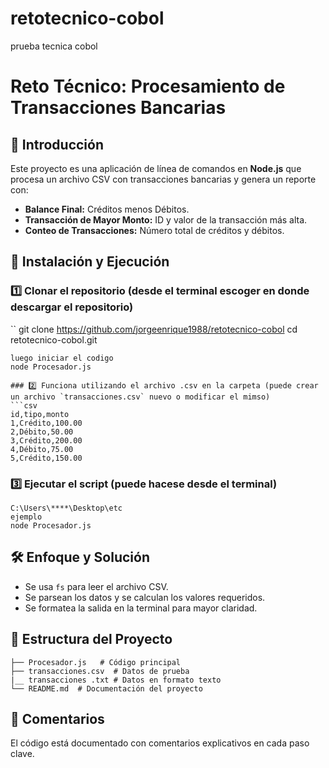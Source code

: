 # retotecnico-cobol
prueba tecnica cobol
# Reto Técnico: Procesamiento de Transacciones Bancarias 

## 📌 Introducción
Este proyecto es una aplicación de línea de comandos  en **Node.js** que procesa un archivo CSV con transacciones bancarias y genera un reporte con:
- **Balance Final:** Créditos menos Débitos.
- **Transacción de Mayor Monto:** ID y valor de la transacción más alta.
- **Conteo de Transacciones:** Número total de créditos y débitos.

## 🚀 Instalación y Ejecución
### 1️⃣ Clonar el repositorio (desde el terminal escoger en donde descargar el repositorio)
``
git clone https://github.com/jorgeenrique1988/retotecnico-cobol
cd retotecnico-cobol.git
```
luego iniciar el codigo
node Procesador.js

### 2️⃣ Funciona utilizando el archivo .csv en la carpeta (puede crear un archivo `transacciones.csv` nuevo o modificar el mimso)
```csv
id,tipo,monto
1,Crédito,100.00
2,Débito,50.00
3,Crédito,200.00
4,Débito,75.00
5,Crédito,150.00
```

### 3️⃣ Ejecutar el script (puede hacese desde el terminal)
```nombre de la carpeta DONDE se encuentra el codigo
C:\Users\****\Desktop\etc
ejemplo 
node Procesador.js
```

## 🛠️ Enfoque y Solución
- Se usa `fs` para leer el archivo CSV.
- Se parsean los datos y se calculan los valores requeridos.
- Se formatea la salida en la terminal para mayor claridad.

## 📂 Estructura del Proyecto
```
├── Procesador.js   # Código principal
├── transacciones.csv  # Datos de prueba
|__ transacciones .txt # Datos en formato texto
└── README.md  # Documentación del proyecto
```

## 📝 Comentarios
El código está documentado con comentarios explicativos en cada paso clave.
